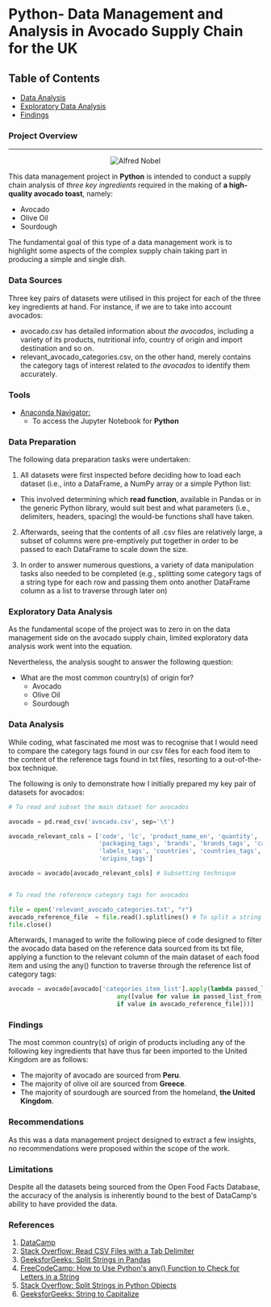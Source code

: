 # Python- Data Management and Analysis in Avocado Supply Chain for the UK

## Table of Contents

- [Data Analysis](#data-analysis)
- [Exploratory Data Analysis](#exploratory-data-analysis)
- [Findings](#findings)

### Project Overview
---

<p align="center">
  <img src="https://github.com/OzzyGoylusun/Python.Data-Management-in-Avocado-Supply-Chain/blob/main/Visuals/Avocados.jpeg"
 alt="Alfred Nobel">
</p>

This data management project in **Python** is intended to conduct a supply chain analysis of *three key ingredients* required in the making of **a high-quality avocado toast**, namely:

- Avocado
- Olive Oil
- Sourdough
  
The fundamental goal of this type of a data management work is to highlight some aspects of the complex supply chain taking part in producing a simple and single dish.

### Data Sources

Three key pairs of datasets were utilised in this project for each of the three key ingredients at hand. For instance, if we are to take into account avocados:

- avocado.csv has detailed information about *the avocados*, including a variety of its products, nutritional info, country of origin and import destination and so on.
- relevant_avocado_categories.csv, on the other hand, merely contains the category tags of interest related to *the avocados* to identify them accurately.


### Tools

- [Anaconda Navigator: ](https://www.anaconda.com/download)
  - To access the Jupyter Notebook for **Python**


### Data Preparation

The following data preparation tasks were undertaken:

1. All datasets were first inspected before deciding how to load each dataset (i.e., into a DataFrame, a NumPy array or a simple Python list:
  - This involved determining which **read function**, available in Pandas or in the generic Python library, would suit best and what parameters (i.e., delimiters, headers, spacing) the would-be functions shall have taken.

2. Afterwards, seeing that the contents of all .csv files are relatively large, a subset of columns were pre-emptively put together in order to be passed to each DataFrame to scale down the size.

3. In order to answer numerous questions, a variety of data manipulation tasks also needed to be completed (e.g., splitting some category tags of a string type for each row and passing them onto another DataFrame column as a list to traverse through later on)


### Exploratory Data Analysis

As the fundamental scope of the project was to zero in on the data management side on the avocado supply chain, limited exploratory data analysis work went into the equation.

Nevertheless, the analysis sought to answer the following question:

- What are the most common country(s) of origin for?
  - Avocado
  - Olive Oil
  - Sourdough


### Data Analysis

While coding, what fascinated me most was to recognise that I would need to compare the category tags found in our csv files for each food item to the content of the reference tags found in txt files, resorting to a out-of-the-box technique.

The following is only to demonstrate how I initially prepared my key pair of datasets for avocados:

```python
# To read and subset the main dataset for avocados

avocado = pd.read_csv('avocado.csv', sep='\t')

avocado_relevant_cols = ['code', 'lc', 'product_name_en', 'quantity', 'serving_size',
                         'packaging_tags', 'brands', 'brands_tags', 'categories_tags',
                         'labels_tags', 'countries', 'countries_tags', 'origins',
                         'origins_tags']

avocado = avocado[avocado_relevant_cols] # Subsetting technique


# To read the reference category tags for avocados

file = open('relevant_avocado_categories.txt', "r")
avocado_reference_file  = file.read().splitlines() # To split a string into a list
file.close()
```
Afterwards, I managed to write the following piece of code designed to filter the avocado data based on the reference data sourced from its txt file, applying a function to the relevant column of the main dataset of each food item and using the any() function to traverse through the reference list of category tags:

```python
avocado = avocado[avocado['categories_item_list'].apply(lambda passed_list_from_avocado:
                              any([value for value in passed_list_from_avocado
                              if value in avocado_reference_file]))]
```

### Findings

The most common country(s) of origin of products including any of the following key ingredients that have thus far been imported to the United Kingdom are as follows:

  - The majority of avocado are sourced from **Peru**.
  - The majority of olive oil are sourced from **Greece**.
  - The majority of sourdough are sourced from the homeland, **the United Kingdom**.

### Recommendations

As this was a data management project designed to extract a few insights, no recommendations were proposed within the scope of the work.

### Limitations

Despite all the datasets being sourced from the Open Food Facts Database, the accuracy of the analysis is inherently bound to the best of DataCamp's ability to have provided the data.


### References

1. [DataCamp](https://www.datacamp.com/)
2. [Stack Overflow: Read CSV Files with a Tab Delimiter](https://stackoverflow.com/questions/21546739/load-data-from-txt-with-pandas)
3. [GeeksforGeeks: Split Strings in Pandas](https://www.geeksforgeeks.org/python-pandas-split-strings-into-two-list-columns-using-str-split/)
4. [FreeCodeCamp: How to Use Python's any() Function to Check for Letters in a String](https://www.freecodecamp.org/news/python-any-and-all-functions-explained-with-examples/)
5. [Stack Overflow: Split Strings in Python Objects](https://stackoverflow.com/questions/50848764/split-string-into-two-parts-only)
6. [GeeksforGeeks: String to Capitalize](https://www.geeksforgeeks.org/string-capitalize-python/)
